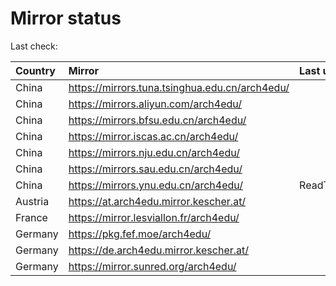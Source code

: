 <script src="./time.js"></script>
# Mirror status
Last check: <script type="text/javascript">localize(1692224156.3740728);</script>

|Country|Mirror|Last update|
|:------|:-----|:----------|
|China|https://mirrors.tuna.tsinghua.edu.cn/arch4edu/|<script type="text/javascript">localize(1692210553);</script>|
|China|https://mirrors.aliyun.com/arch4edu/|<script type="text/javascript">localize(1692167431);</script>|
|China|https://mirrors.bfsu.edu.cn/arch4edu/|<script type="text/javascript">localize(1692167431);</script>|
|China|https://mirror.iscas.ac.cn/arch4edu/|<script type="text/javascript">localize(1692210553);</script>|
|China|https://mirrors.nju.edu.cn/arch4edu/|<script type="text/javascript">localize(1692124159);</script>|
|China|https://mirrors.sau.edu.cn/arch4edu/|<script type="text/javascript">localize(1692167431);</script>|
|China|https://mirrors.ynu.edu.cn/arch4edu/|ReadTimeout|
|Austria|https://at.arch4edu.mirror.kescher.at/|<script type="text/javascript">localize(1692167431);</script>|
|France|https://mirror.lesviallon.fr/arch4edu/|<script type="text/javascript">localize(1692167431);</script>|
|Germany|https://pkg.fef.moe/arch4edu/|<script type="text/javascript">localize(1692167431);</script>|
|Germany|https://de.arch4edu.mirror.kescher.at/|<script type="text/javascript">localize(1692167431);</script>|
|Germany|https://mirror.sunred.org/arch4edu/|<script type="text/javascript">localize(1692167431);</script>|

<script src="./tablefilter/tablefilter.js"></script>
<script src="./table.js"></script>